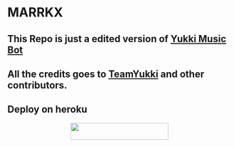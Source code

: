 # MARRKX

## This Repo is just a edited version of [Yukki Music Bot](github.com/TheYukki/YukkiMusicBot)

## All the credits goes to [TeamYukki](github.com/TeamYukki) and other contributors.

## Deploy on heroku

<p align="center"><a href="https://heroku.com/deploy?template=https://github.com/marrk85/MARRKX"> <img src="https://img.shields.io/badge/Deploy%20To%20Heroku-black?style=for-the-badge&logo=heroku" width="220" height="38.45"/></a></p>

